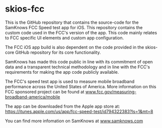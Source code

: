 skios-fcc
=========

This is the GitHub repository that contains the source-code for the SamKnows FCC Speed test app for iOS. This repository contains the custom code used in the FCC's version of the app. This code mainly relates to FCC specific UI elements and custom app configuration.

The FCC iOS app build is also dependent on the code provided in the skios-core GitHub repository for its core functionality.

SamKnows has made this code public in line with its commitment of open data and a transparent technical methodology and in line with the FCC's requirements for making the app code publicly available.

The FCC's speed test app is used to measure mobile broadband performance across the United States of America. More information on this FCC sponsored project can be found at www.fcc.gov/measuring-broadband-america/mobile

The app can be downloaded from the Apple app store at: https://itunes.apple.com/us/app/fcc-speed-test/id794322383?ls=1&mt=8

You can find more infomation on SamKnows at www.samknows.com